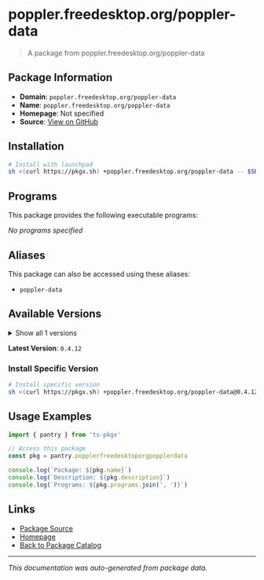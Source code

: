 # poppler.freedesktop.org/poppler-data

> A package from poppler.freedesktop.org/poppler-data

## Package Information

- **Domain**: `poppler.freedesktop.org/poppler-data`
- **Name**: `poppler.freedesktop.org/poppler-data`
- **Homepage**: Not specified
- **Source**: [View on GitHub](https://github.com/pkgxdev/pantry/tree/main/projects/poppler.freedesktop.org/poppler-data/package.yml)

## Installation

```bash
# Install with launchpad
sh <(curl https://pkgx.sh) +poppler.freedesktop.org/poppler-data -- $SHELL -i
```

## Programs

This package provides the following executable programs:

*No programs specified*

## Aliases

This package can also be accessed using these aliases:

- `poppler-data`

## Available Versions

<details>
<summary>Show all 1 versions</summary>

- `0.4.12`

</details>

**Latest Version**: `0.4.12`

### Install Specific Version

```bash
# Install specific version
sh <(curl https://pkgx.sh) +poppler.freedesktop.org/poppler-data@0.4.12 -- $SHELL -i
```

## Usage Examples

```typescript
import { pantry } from 'ts-pkgx'

// Access this package
const pkg = pantry.popplerfreedesktoporgpopplerdata

console.log(`Package: ${pkg.name}`)
console.log(`Description: ${pkg.description}`)
console.log(`Programs: ${pkg.programs.join(', ')}`)
```

## Links

- [Package Source](https://github.com/pkgxdev/pantry/tree/main/projects/poppler.freedesktop.org/poppler-data/package.yml)
- [Homepage](#)
- [Back to Package Catalog](../package-catalog.md)

---

*This documentation was auto-generated from package data.*
